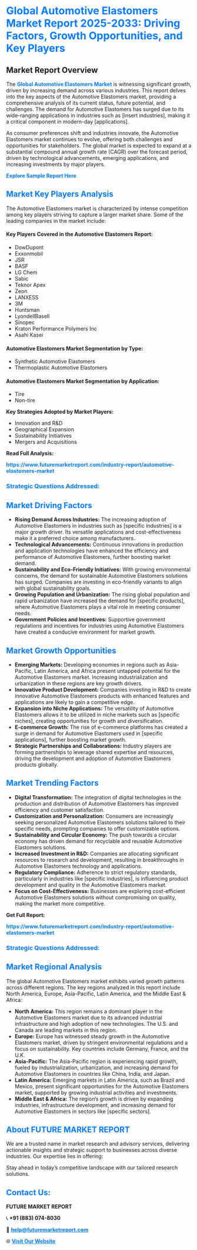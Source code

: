 <h1 style="color: #007BFF;">Global Automotive Elastomers Market Report 2025-2033: Driving Factors, Growth Opportunities, and Key Players</h1>

<section id="overview">
<h2>Market Report Overview</h2>
<p>The <a href="https://www.futuremarketreport.com/industry-report/automotive-elastomers-market" style="color: #007BFF; text-decoration: none;"><strong>Global Automotive Elastomers Market</strong></a> is witnessing significant growth, driven by increasing demand across various industries. This report delves into the key aspects of the Automotive Elastomers market, providing a comprehensive analysis of its current status, future potential, and challenges. The demand for Automotive Elastomers has surged due to its wide-ranging applications in industries such as [insert industries], making it a critical component in modern-day [applications].</p>
<p>As consumer preferences shift and industries innovate, the Automotive Elastomers market continues to evolve, offering both challenges and opportunities for stakeholders. The global market is expected to expand at a substantial compound annual growth rate (CAGR) over the forecast period, driven by technological advancements, emerging applications, and increasing investments by major players.</p>
</section>

<section id="overview">
<p><a href="https://www.futuremarketreport.com/request-sample/reportId=98205" style="color: #007BFF; text-decoration: none;"><strong>Explore Sample Report Here</strong></a></p>
</section>

<section id="key-players">
<h2 style="color: #007BFF;">Market Key Players Analysis</h2>
<p>The Automotive Elastomers market is characterized by intense competition among key players striving to capture a larger market share. Some of the leading companies in the market include:</p>
<h4>Key Players Covered in the Automotive Elastomers Report:</h4>
<ul><li>DowDupont</li><li>Exxonmobil</li><li>JSR</li><li>BASF</li><li>LG Chem</li><li>Sabic</li><li>Teknor Apex</li><li>Zeon</li><li>LANXESS</li><li>3M</li><li>Huntsman</li><li>LyondellBasell</li><li>Sinopec</li><li>Kraton Performance Polymers Inc</li><li>Asahi Kasei</li></ul>
<h4>Automotive Elastomers Market Segmentation by Type:</h4>
<ul><li>Synthetic Automotive Elastomers</li><li>Thermoplastic Automotive Elastomers</li></ul>

<h4>Automotive Elastomers Market Segmentation by Application:</h4>
<ul><li>Tire</li><li>Non-tire</li></ul>
<p><strong>Key Strategies Adopted by Market Players:</strong></p>
<ul>
<li>Innovation and R&D</li>
<li>Geographical Expansion</li>
<li>Sustainability Initiatives</li>
<li>Mergers and Acquisitions</li>
</ul>
</section>

<section>
<p><strong>Read Full Analysis: </strong></p><a href="https://www.futuremarketreport.com/industry-report/automotive-elastomers-market" style="color: #007BFF; text-decoration: none;"><strong>https://www.futuremarketreport.com/industry-report/automotive-elastomers-market</strong></a>
<h3 style="color: #007BFF;">Strategic Questions Addressed:</h3>
</section>

<section id="driving-factors">
<h2 style="color: #007BFF;">Market Driving Factors</h2>
<ul>
<li><strong>Rising Demand Across Industries:</strong> The increasing adoption of Automotive Elastomers in industries such as [specific industries] is a major growth driver. Its versatile applications and cost-effectiveness make it a preferred choice among manufacturers.</li>
<li><strong>Technological Advancements:</strong> Continuous innovations in production and application technologies have enhanced the efficiency and performance of Automotive Elastomers, further boosting market demand.</li>
<li><strong>Sustainability and Eco-Friendly Initiatives:</strong> With growing environmental concerns, the demand for sustainable Automotive Elastomers solutions has surged. Companies are investing in eco-friendly variants to align with global sustainability goals.</li>
<li><strong>Growing Population and Urbanization:</strong> The rising global population and rapid urbanization have increased the demand for [specific products], where Automotive Elastomers plays a vital role in meeting consumer needs.</li>
<li><strong>Government Policies and Incentives:</strong> Supportive government regulations and incentives for industries using Automotive Elastomers have created a conducive environment for market growth.</li>
</ul>
</section>

<section id="growth-opportunities">
<h2 style="color: #007BFF;">Market Growth Opportunities</h2>
<ul>
<li><strong>Emerging Markets:</strong> Developing economies in regions such as Asia-Pacific, Latin America, and Africa present untapped potential for the Automotive Elastomers market. Increasing industrialization and urbanization in these regions are key growth drivers.</li>
<li><strong>Innovative Product Development:</strong> Companies investing in R&D to create innovative Automotive Elastomers products with enhanced features and applications are likely to gain a competitive edge.</li>
<li><strong>Expansion into Niche Applications:</strong> The versatility of Automotive Elastomers allows it to be utilized in niche markets such as [specific niches], creating opportunities for growth and diversification.</li>
<li><strong>E-commerce Growth:</strong> The rise of e-commerce platforms has created a surge in demand for Automotive Elastomers used in [specific applications], further boosting market growth.</li>
<li><strong>Strategic Partnerships and Collaborations:</strong> Industry players are forming partnerships to leverage shared expertise and resources, driving the development and adoption of Automotive Elastomers products globally.</li>
</ul>
</section>

<section id="trending-factors">
<h2 style="color: #007BFF;">Market Trending Factors</h2>
<ul>
<li><strong>Digital Transformation:</strong> The integration of digital technologies in the production and distribution of Automotive Elastomers has improved efficiency and customer satisfaction.</li>
<li><strong>Customization and Personalization:</strong> Consumers are increasingly seeking personalized Automotive Elastomers solutions tailored to their specific needs, prompting companies to offer customizable options.</li>
<li><strong>Sustainability and Circular Economy:</strong> The push towards a circular economy has driven demand for recyclable and reusable Automotive Elastomers solutions.</li>
<li><strong>Increased Investment in R&D:</strong> Companies are allocating significant resources to research and development, resulting in breakthroughs in Automotive Elastomers technology and applications.</li>
<li><strong>Regulatory Compliance:</strong> Adherence to strict regulatory standards, particularly in industries like [specific industries], is influencing product development and quality in the Automotive Elastomers market.</li>
<li><strong>Focus on Cost-Effectiveness:</strong> Businesses are exploring cost-efficient Automotive Elastomers solutions without compromising on quality, making the market more competitive.</li>
</ul>
</section>

<section>
<p><strong>Get Full Report: </strong></p><a href="https://www.futuremarketreport.com/industry-report/automotive-elastomers-market" style="color: #007BFF; text-decoration: none;"><strong>https://www.futuremarketreport.com/industry-report/automotive-elastomers-market</strong></a>
<h3 style="color: #007BFF;">Strategic Questions Addressed:</h3>
</section>


<section id="regional-analysis">
<h2 style="color: #007BFF;">Market Regional Analysis</h2>
<p>The global Automotive Elastomers market exhibits varied growth patterns across different regions. The key regions analyzed in this report include North America, Europe, Asia-Pacific, Latin America, and the Middle East & Africa:</p>
<ul>
<li><strong>North America:</strong> This region remains a dominant player in the Automotive Elastomers market due to its advanced industrial infrastructure and high adoption of new technologies. The U.S. and Canada are leading markets in this region.</li>
<li><strong>Europe:</strong> Europe has witnessed steady growth in the Automotive Elastomers market, driven by stringent environmental regulations and a focus on sustainability. Key countries include Germany, France, and the U.K.</li>
<li><strong>Asia-Pacific:</strong> The Asia-Pacific region is experiencing rapid growth, fueled by industrialization, urbanization, and increasing demand for Automotive Elastomers in countries like China, India, and Japan.</li>
<li><strong>Latin America:</strong> Emerging markets in Latin America, such as Brazil and Mexico, present significant opportunities for the Automotive Elastomers market, supported by growing industrial activities and investments.</li>
<li><strong>Middle East & Africa:</strong> The region’s growth is driven by expanding industries, infrastructure development, and increasing demand for Automotive Elastomers in sectors like [specific sectors].</li>
</ul>
</section>

<footer>
<h2 style="color: #007BFF;">About FUTURE MARKET REPORT</h2>
<p>We are a trusted name in market research and advisory services, delivering actionable insights and strategic support to businesses across diverse industries. Our expertise lies in offering:</p>

<p>Stay ahead in today’s competitive landscape with our tailored research solutions.</p>

<h2 style="color: #007BFF;">Contact Us:</h2>
<p><strong>FUTURE MARKET REPORT</strong></p>
<p>📞 <strong>+91 (883) 074-8030</strong></p>
<p>📧 <strong><a href="mailto:help@futuremarketreport.com" style="color: #007BFF;">help@futuremarketreport.com</a></strong></p>
<p>🌐 <strong><a href="https://www.futuremarketreport.com/" style="color: #007BFF;">Visit Our Website</a></strong></p>
</footer>